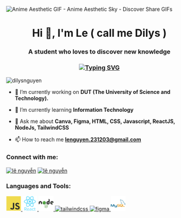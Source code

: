 
![Anime Aesthetic GIF - Anime Aesthetic Sky - Discover   Share GIFs](https://user-images.githubusercontent.com/91045422/229299200-c35c5258-f96e-44a1-9afb-f0869fa828ea.gif)
<h1 align="center">Hi 👋, I'm Le ( call me Dilys )</h1>
<h3 align="center">A student who loves to discover new knowledge</h3>
<h3 align="center">
<a href="https://git.io/typing-svg"><img src="https://readme-typing-svg.herokuapp.com?size=22&center=true&width=500&lines=A+student+is+studying+at+DUT+from+VietNam;Always+learning+new+things;Front-end+web+developer;I+love+exploring+new+knowledge+and+territories;You+can+call+me+by+Dilys" alt="Typing SVG" /></a>
</h3>
<p align="left"> <img src="https://komarev.com/ghpvc/?username=dilysnguyen&label=Profile%20views&color=0e75b6&style=flat" alt="dilysnguyen" /> </p>

- 🔭 I’m currently working on **DUT (The University of Science and Technology).**

- 🌱 I’m currently learning **Information Technology**

- 💬 Ask me about **Canva, Figma, HTML, CSS, Javascript, ReactJS, NodeJs, TailwindCSS**

- 📫 How to reach me **lenguyen.231203@gmail.com**

<h3 align="left">Connect with me:</h3>
<p align="left">
<a href="https://fb.com/lê nguyễn" target="blank"><img align="center" src="https://raw.githubusercontent.com/rahuldkjain/github-profile-readme-generator/master/src/images/icons/Social/facebook.svg" alt="lê nguyễn" height="30" width="40" /></a>
<a href="https://www.hackerrank.com/lê nguyễn" target="blank"><img align="center" src="https://raw.githubusercontent.com/rahuldkjain/github-profile-readme-generator/master/src/images/icons/Social/hackerrank.svg" alt="lê nguyễn" height="30" width="40" /></a>
</p>

<h3 align="left">Languages and Tools:</h3>
<p align="left">
  <a href="https://developer.mozilla.org/en-US/docs/Web/JavaScript" target="_blank" rel="noreferrer">
    <img src="https://raw.githubusercontent.com/devicons/devicon/master/icons/javascript/javascript-original.svg" alt="javascript" width="40" height="40"/>
  </a>
  <a href="https://reactjs.org/" target="_blank" rel="noreferrer">
    <img src="https://raw.githubusercontent.com/devicons/devicon/master/icons/react/react-original-wordmark.svg" alt="react" width="40" height="40"/>
  </a>
  <a href="https://nodejs.org" target="_blank" rel="noreferrer">
    <img src="https://raw.githubusercontent.com/devicons/devicon/master/icons/nodejs/nodejs-original-wordmark.svg" alt="nodejs" width="40" height="40"/>
  </a>
  <a href="https://tailwindcss.com/" target="_blank" rel="noreferrer">
    <img src="https://www.vectorlogo.zone/logos/tailwindcss/tailwindcss-icon.svg" alt="tailwindcss" width="40" height="40"/>
  </a>
  <a href="https://www.figma.com/" target="_blank" rel="noreferrer">
    <img src="https://www.vectorlogo.zone/logos/figma/figma-icon.svg" alt="figma" width="40" height="40"/>
  </a>
  <a href="https://www.mysql.com/" target="_blank" rel="noreferrer">
    <img src="https://raw.githubusercontent.com/devicons/devicon/master/icons/mysql/mysql-original-wordmark.svg" alt="mysql" width="40" height="40"/>
  </a>
</p>


